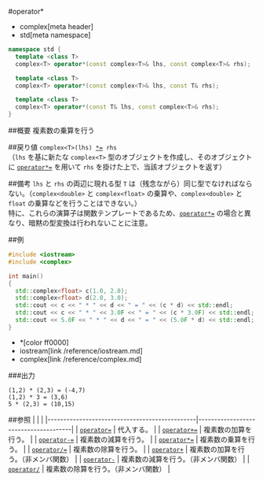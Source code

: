 #operator*
* complex[meta header]
* std[meta namespace]

```cpp
namespace std {
  template <class T>
  complex<T> operator*(const complex<T>& lhs, const complex<T>& rhs);

  template <class T>
  complex<T> operator*(const complex<T>& lhs, const T& rhs);

  template <class T>
  complex<T> operator*(const T& lhs, const complex<T>& rhs);
}
```

##概要
複素数の乗算を行う


##戻り値
`complex<T>(lhs) `[`*=`](complex/op_multiply_assign.md)` rhs`  
（`lhs` を基に新たな `complex<T>` 型のオブジェクトを作成し、そのオブジェクトに [`operator*=`](complex/op_multiply_assign.md) を用いて `rhs` を掛けた上で、当該オブジェクトを返す）


##備考
`lhs` と `rhs` の両辺に現れる型 `T` は（残念ながら）同じ型でなければならない。（`complex<double>` と `complex<float>` の乗算や、`complex<double>` と `float` の乗算などを行うことはできない。）  
特に、これらの演算子は関数テンプレートであるため、[`operator*=`](complex/op_multiply_assign.md) の場合と異なり、暗黙の型変換は行われないことに注意。


##例
```cpp
#include <iostream>
#include <complex>

int main()
{
  std::complex<float> c(1.0, 2.0);
  std::complex<float> d(2.0, 3.0);
  std::cout << c << " * " << d << " = " << (c * d) << std::endl;
  std::cout << c << " * " << 3.0F << " = " << (c * 3.0F) << std::endl;
  std::cout << 5.0F << " * " << d << " = " << (5.0F * d) << std::endl;
}
```
* *[color ff0000]
* iostream[link /reference/iostream.md]
* complex[link /reference/complex.md]

###出力
```
(1,2) * (2,3) = (-4,7)
(1,2) * 3 = (3,6)
5 * (2,3) = (10,15)
```


##参照
|                                               |                                      |
|-----------------------------------------------|--------------------------------------|
| [`operator=`](complex/op_assign.md)           | 代入する。                           |
| [`operator+=`](complex/op_plus_assign.md)     | 複素数の加算を行う。                 |
| [`operator-=`](complex/op_minus_assign.md)    | 複素数の減算を行う。                 |
| [`operator*=`](complex/op_multiply_assign.md) | 複素数の乗算を行う。                 |
| [`operator/=`](complex/op_divide_assign.md)   | 複素数の除算を行う。                 |
| [`operator+`](op_plus.md)                     | 複素数の加算を行う。（非メンバ関数） |
| [`operator-`](op_minus.md)                    | 複素数の減算を行う。（非メンバ関数） |
| [`operator/`](op_divide.md)                   | 複素数の除算を行う。（非メンバ関数） |
